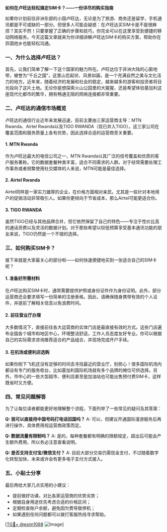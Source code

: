 **如何在卢旺达轻松搞定SIM卡？——一份详尽的购买指南**

如果你计划前往非洲东部的小国卢旺达，无论是为了旅游、商务还是留学，手机通讯都是不可或缺的一部分。但很多人可能会疑惑：在卢旺达买SIM卡是不是很麻烦？其实不然！只要掌握了正确的步骤和技巧，你完全可以在这里享受到便捷的移动网络服务。今天这篇文章就来为你详细讲解卢旺达SIM卡的购买方案，帮助你在异国他乡也能轻松沟通。

### 一、为什么选择卢旺达？
首先，让我们简单了解一下这个国家的魅力所在。卢旺达位于非洲大陆的心脏地带，被誉为“千丘之国”，这里山峦起伏、风景如画，是一个充满自然之美与文化活力的地方。近年来，随着经济的发展和社会的稳定，越来越多的游客和投资者将目光投向了这片土地。无论你是想探索火山公园里的大猩猩，还是希望体验基加利这座现代化都市的繁华，拥有畅通无阻的网络连接都非常重要。

### 二、卢旺达的通信市场概览
卢旺达的通信行业近年来发展迅速，目前主要由三家运营商主导：MTN Rwanda、Airtel Rwanda以及TIGO RWANDA（现已并入TIGO）。这三家公司在覆盖范围和服务质量上各有优势，因此选择合适的运营商至关重要。

#### 1. MTN Rwanda
作为卢旺达最大的电信公司之一，MTN Rwanda以其广泛的信号覆盖和优质的客户服务著称。它的数据套餐种类丰富，适合不同需求的人群。对于经常需要处理工作事务或者频繁使用社交媒体的人来说，MTN可能是最佳选择。

#### 2. Airtel Rwanda
Airtel同样是一家实力雄厚的企业，在价格方面相对亲民，尤其是一些针对本地用户的促销活动非常吸引人。如果你更倾向于节省成本，那么Airtel可能更适合你。

#### 3. TIGO RWANDA
虽然TIGO已经与其他品牌合并，但它依然保留了自己的特色——专注于性价比高的通话资费以及灵活的数据计划。对于那些希望以较低预算享受基本通讯功能的朋友来说，TIGO仍然是一个不错的选择。

### 三、如何购买SIM卡？
接下来就是大家最关心的部分啦——如何快速便捷地买到一张适合自己的SIM卡呢？

#### 1. 准备好所需材料
在卢旺达购买SIM卡时，通常需要提供护照或身份证件作为身份证明。此外，部分运营商还会要求填写一份简单的注册表格。因此，请确保随身携带有效的个人证件，并提前了解相关信息以免浪费时间。

#### 2. 前往营业厅办理
大多数情况下，直接前往各大运营商的实体门店是最直接有效的方式。这些门店遍布全国各个城市和地区中心，环境整洁舒适，工作人员态度友好专业。你可以根据自己的实际需求咨询推荐适合的产品组合，并现场完成开户手续。

#### 3. 在机场或便利店选购
如果你刚下飞机还没有足够的时间去寻找最近的营业厅，别担心！很多国际机场内都设有专门的服务柜台，比如基加利国际机场就有多个品牌的摊位可供选择。另外，市中心的一些大型超市、便利店甚至是加油站也可能出售预付费SIM卡，这样既省时又方便。

### 四、常见问题解答
为了让每位读者都能更好地理解整个流程，下面列举了一些常见的疑问及其答案：

**Q: 我可以直接用中国号码打电话回国吗？**
A: 可以，但建议开通国际漫游服务后再进行操作，具体费用视运营商政策而定。

**Q: 数据流量有限制吗？**
A: 是的，每种套餐都有明确的限额规定，超出后可能会产生额外费用，所以务必注意查看说明。

**Q: 是否支持支付宝/微信支付？**
A: 目前大部分交易仍需现金支付，不过随着数字化转型加快，未来或许会有更多电子支付方式接入。

### 五、小贴士分享
最后再给大家几点实用的小建议：
- 提前做好功课，对比各家运营商的优势劣势；
- 根据自身用途优先考虑合适的价格区间；
- 定期检查账户余额，避免因欠费导致停机；
- 如果遇到任何问题都可以拨打客服热线寻求帮助。

[[TG💪+ @esim1088](https://t.me/s/esim1088) ![Image](https://i.postimg.cc/4NQfJmqS/Snipaste-2025-05-13-00-14-12.png)]